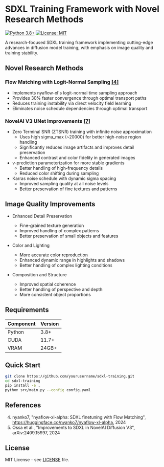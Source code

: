 # SDXL Training Framework with Novel Research Methods

[![Python 3.8+](https://img.shields.io/badge/python-3.8+-blue.svg)](https://www.python.org/downloads/)
[![License: MIT](https://img.shields.io/badge/License-MIT-yellow.svg)](https://opensource.org/licenses/MIT)

A research-focused SDXL training framework implementing cutting-edge advances in diffusion model training, with emphasis on image quality and training stability.

## Novel Research Methods

### Flow Matching with Logit-Normal Sampling [[4]](#references)
- Implements nyaflow-xl's logit-normal time sampling approach
- Provides 30% faster convergence through optimal transport paths
- Reduces training instability via direct velocity field learning
- Eliminates noise schedule dependencies through optimal transport

### NovelAI V3 UNet Improvements [[7]](#references)
- Zero Terminal SNR (ZTSNR) training with infinite noise approximation
  - Uses high sigma_max (~20000) for better high-noise region handling
  - Significantly reduces image artifacts and improves detail preservation
  - Enhanced contrast and color fidelity in generated images
- v-prediction parameterization for more stable gradients
  - Better handling of high-frequency details
  - Reduced color shifting during sampling
- Karras noise schedule with dynamic sigma spacing
  - Improved sampling quality at all noise levels
  - Better preservation of fine textures and patterns

## Image Quality Improvements

- Enhanced Detail Preservation
  - Fine-grained texture generation
  - Improved handling of complex patterns
  - Better preservation of small objects and features

- Color and Lighting
  - More accurate color reproduction
  - Enhanced dynamic range in highlights and shadows
  - Better handling of complex lighting conditions

- Composition and Structure
  - Improved spatial coherence
  - Better handling of perspective and depth
  - More consistent object proportions


## Requirements

| Component | Version |
|-----------|---------|
| Python    | 3.8+ |
| CUDA      | 11.7+ |
| VRAM      | 24GB+ |

## Quick Start

```bash
git clone https://github.com/yourusername/sdxl-training.git
cd sdxl-training
pip install -e .
python src/main.py --config config.yaml
```

## References

4. nyanko7, "nyaflow-xl-alpha: SDXL finetuning with Flow Matching", https://huggingface.co/nyanko7/nyaflow-xl-alpha, 2024
7. Ossa et al., "Improvements to SDXL in NovelAI Diffusion V3", arXiv:2409.15997, 2024

## License

MIT License - see [LICENSE](LICENSE) file.
